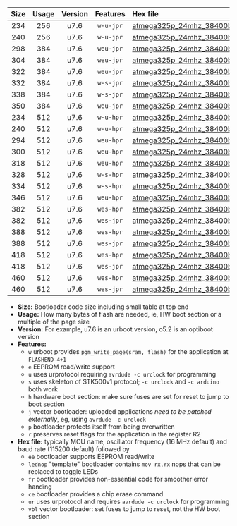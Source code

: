 |Size|Usage|Version|Features|Hex file|
|:-:|:-:|:-:|:-:|:--|
|234|256|u7.6|`w-u-jpr`|[atmega325p_24mhz_38400bps_ur_vbl.hex](https://raw.githubusercontent.com/stefanrueger/urboot/main/bootloaders/atmega325p/fcpu_24mhz/38400_bps/atmega325p_24mhz_38400bps_ur_vbl.hex)|
|240|256|u7.6|`w-u-jpr`|[atmega325p_24mhz_38400bps_lednop_ur_vbl.hex](https://raw.githubusercontent.com/stefanrueger/urboot/main/bootloaders/atmega325p/fcpu_24mhz/38400_bps/atmega325p_24mhz_38400bps_lednop_ur_vbl.hex)|
|298|384|u7.6|`weu-jpr`|[atmega325p_24mhz_38400bps_ee_ur_vbl.hex](https://raw.githubusercontent.com/stefanrueger/urboot/main/bootloaders/atmega325p/fcpu_24mhz/38400_bps/atmega325p_24mhz_38400bps_ee_ur_vbl.hex)|
|304|384|u7.6|`weu-jpr`|[atmega325p_24mhz_38400bps_ee_lednop_ur_vbl.hex](https://raw.githubusercontent.com/stefanrueger/urboot/main/bootloaders/atmega325p/fcpu_24mhz/38400_bps/atmega325p_24mhz_38400bps_ee_lednop_ur_vbl.hex)|
|322|384|u7.6|`weu-jpr`|[atmega325p_24mhz_38400bps_ee_lednop_fr_ur_vbl.hex](https://raw.githubusercontent.com/stefanrueger/urboot/main/bootloaders/atmega325p/fcpu_24mhz/38400_bps/atmega325p_24mhz_38400bps_ee_lednop_fr_ur_vbl.hex)|
|332|384|u7.6|`w-s-jpr`|[atmega325p_24mhz_38400bps_vbl.hex](https://raw.githubusercontent.com/stefanrueger/urboot/main/bootloaders/atmega325p/fcpu_24mhz/38400_bps/atmega325p_24mhz_38400bps_vbl.hex)|
|338|384|u7.6|`w-s-jpr`|[atmega325p_24mhz_38400bps_lednop_vbl.hex](https://raw.githubusercontent.com/stefanrueger/urboot/main/bootloaders/atmega325p/fcpu_24mhz/38400_bps/atmega325p_24mhz_38400bps_lednop_vbl.hex)|
|350|384|u7.6|`weu-jpr`|[atmega325p_24mhz_38400bps_ee_lednop_fr_ce_ur_vbl.hex](https://raw.githubusercontent.com/stefanrueger/urboot/main/bootloaders/atmega325p/fcpu_24mhz/38400_bps/atmega325p_24mhz_38400bps_ee_lednop_fr_ce_ur_vbl.hex)|
|234|512|u7.6|`w-u-hpr`|[atmega325p_24mhz_38400bps_ur.hex](https://raw.githubusercontent.com/stefanrueger/urboot/main/bootloaders/atmega325p/fcpu_24mhz/38400_bps/atmega325p_24mhz_38400bps_ur.hex)|
|240|512|u7.6|`w-u-hpr`|[atmega325p_24mhz_38400bps_lednop_ur.hex](https://raw.githubusercontent.com/stefanrueger/urboot/main/bootloaders/atmega325p/fcpu_24mhz/38400_bps/atmega325p_24mhz_38400bps_lednop_ur.hex)|
|294|512|u7.6|`weu-hpr`|[atmega325p_24mhz_38400bps_ee_ur.hex](https://raw.githubusercontent.com/stefanrueger/urboot/main/bootloaders/atmega325p/fcpu_24mhz/38400_bps/atmega325p_24mhz_38400bps_ee_ur.hex)|
|300|512|u7.6|`weu-hpr`|[atmega325p_24mhz_38400bps_ee_lednop_ur.hex](https://raw.githubusercontent.com/stefanrueger/urboot/main/bootloaders/atmega325p/fcpu_24mhz/38400_bps/atmega325p_24mhz_38400bps_ee_lednop_ur.hex)|
|318|512|u7.6|`weu-hpr`|[atmega325p_24mhz_38400bps_ee_lednop_fr_ur.hex](https://raw.githubusercontent.com/stefanrueger/urboot/main/bootloaders/atmega325p/fcpu_24mhz/38400_bps/atmega325p_24mhz_38400bps_ee_lednop_fr_ur.hex)|
|328|512|u7.6|`w-s-hpr`|[atmega325p_24mhz_38400bps.hex](https://raw.githubusercontent.com/stefanrueger/urboot/main/bootloaders/atmega325p/fcpu_24mhz/38400_bps/atmega325p_24mhz_38400bps.hex)|
|334|512|u7.6|`w-s-hpr`|[atmega325p_24mhz_38400bps_lednop.hex](https://raw.githubusercontent.com/stefanrueger/urboot/main/bootloaders/atmega325p/fcpu_24mhz/38400_bps/atmega325p_24mhz_38400bps_lednop.hex)|
|346|512|u7.6|`weu-hpr`|[atmega325p_24mhz_38400bps_ee_lednop_fr_ce_ur.hex](https://raw.githubusercontent.com/stefanrueger/urboot/main/bootloaders/atmega325p/fcpu_24mhz/38400_bps/atmega325p_24mhz_38400bps_ee_lednop_fr_ce_ur.hex)|
|382|512|u7.6|`wes-hpr`|[atmega325p_24mhz_38400bps_ee.hex](https://raw.githubusercontent.com/stefanrueger/urboot/main/bootloaders/atmega325p/fcpu_24mhz/38400_bps/atmega325p_24mhz_38400bps_ee.hex)|
|382|512|u7.6|`wes-jpr`|[atmega325p_24mhz_38400bps_ee_vbl.hex](https://raw.githubusercontent.com/stefanrueger/urboot/main/bootloaders/atmega325p/fcpu_24mhz/38400_bps/atmega325p_24mhz_38400bps_ee_vbl.hex)|
|388|512|u7.6|`wes-hpr`|[atmega325p_24mhz_38400bps_ee_lednop.hex](https://raw.githubusercontent.com/stefanrueger/urboot/main/bootloaders/atmega325p/fcpu_24mhz/38400_bps/atmega325p_24mhz_38400bps_ee_lednop.hex)|
|388|512|u7.6|`wes-jpr`|[atmega325p_24mhz_38400bps_ee_lednop_vbl.hex](https://raw.githubusercontent.com/stefanrueger/urboot/main/bootloaders/atmega325p/fcpu_24mhz/38400_bps/atmega325p_24mhz_38400bps_ee_lednop_vbl.hex)|
|418|512|u7.6|`wes-hpr`|[atmega325p_24mhz_38400bps_ee_lednop_fr.hex](https://raw.githubusercontent.com/stefanrueger/urboot/main/bootloaders/atmega325p/fcpu_24mhz/38400_bps/atmega325p_24mhz_38400bps_ee_lednop_fr.hex)|
|418|512|u7.6|`wes-jpr`|[atmega325p_24mhz_38400bps_ee_lednop_fr_vbl.hex](https://raw.githubusercontent.com/stefanrueger/urboot/main/bootloaders/atmega325p/fcpu_24mhz/38400_bps/atmega325p_24mhz_38400bps_ee_lednop_fr_vbl.hex)|
|460|512|u7.6|`wes-hpr`|[atmega325p_24mhz_38400bps_ee_lednop_fr_ce.hex](https://raw.githubusercontent.com/stefanrueger/urboot/main/bootloaders/atmega325p/fcpu_24mhz/38400_bps/atmega325p_24mhz_38400bps_ee_lednop_fr_ce.hex)|
|460|512|u7.6|`wes-jpr`|[atmega325p_24mhz_38400bps_ee_lednop_fr_ce_vbl.hex](https://raw.githubusercontent.com/stefanrueger/urboot/main/bootloaders/atmega325p/fcpu_24mhz/38400_bps/atmega325p_24mhz_38400bps_ee_lednop_fr_ce_vbl.hex)|

- **Size:** Bootloader code size including small table at top end
- **Usage:** How many bytes of flash are needed, ie, HW boot section or a multiple of the page size
- **Version:** For example, u7.6 is an urboot version, o5.2 is an optiboot version
- **Features:**
  + `w` urboot provides `pgm_write_page(sram, flash)` for the application at `FLASHEND-4+1`
  + `e` EEPROM read/write support
  + `u` uses urprotocol requiring `avrdude -c urclock` for programming
  + `s` uses skeleton of STK500v1 protocol; `-c urclock` and `-c arduino` both work
  + `h` hardware boot section: make sure fuses are set for reset to jump to boot section
  + `j` vector bootloader: uploaded applications *need to be patched externally*, eg, using `avrdude -c urclock`
  + `p` bootloader protects itself from being overwritten
  + `r` preserves reset flags for the application in the register R2
- **Hex file:** typically MCU name, oscillator frequency (16 MHz default) and baud rate (115200 default) followed by
  + `ee` bootloader supports EEPROM read/write
  + `lednop` "template" bootloader contains `mov rx,rx` nops that can be replaced to toggle LEDs
  + `fr` bootloader provides non-essential code for smoother error handing
  + `ce` bootloader provides a chip erase command
  + `ur` uses urprotocol and requires `avrdude -c urclock` for programming
  + `vbl` vector bootloader: set fuses to jump to reset, not the HW boot section
